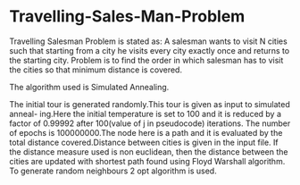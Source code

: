 # Travelling-Sales-Man-Problem
Travelling Salesman Problem is stated as: A salesman wants to visit N cities such that
starting from a city he visits every city exactly once and returns to the starting city. Problem
is to find the order in which salesman has to visit the cities so that minimum distance is
covered.

The algorithm used is Simulated Annealing.

The initial tour is generated randomly.This tour is given as input to simulated anneal-
ing.Here the initial temperature is set to 100 and it is reduced by a factor of 0.99992 after
100(value of j in pseudocode) iterations. The number of epochs is 100000000.The node here
is a path and it is evaluated by the total distance covered.Distance between cities is given in
the input file. If the distance measure used is non euclidean, then the distance between the
cities are updated with shortest path found using Floyd Warshall algorithm. To generate
random neighbours 2 opt algorithm is used.